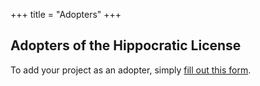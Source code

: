 +++
title = "Adopters"
+++

## Adopters of the Hippocratic License

To add your project as an adopter, simply [fill out this form](https://goo.gl/forms/9ypl1jTvoV5LGW2x2).
